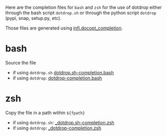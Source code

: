 Here are the completion files for `bash` and `zsh`
for the use of dotdrop either through the bash script `dotdrop.sh`
or through the python script `dotdrop` (pypi, snap, setup.py, etc).

Those files are generated using
[infi.docopt_completion](https://github.com/Infinidat/infi.docopt_completion).

# bash

Source the file

* if using `dotdrop.sh` [dotdrop.sh-completion.bash](dotdrop.sh-completion.bash)
* if using `dotdrop`: [dotdrop-completion.bash](dotdrop-completion.bash)

# zsh

Copy the file in a path within `${fpath}`

* if using `dotdrop.sh`: [_dotdrop.sh-completion.zsh](_dotdrop.sh-completion.zsh)
* if using `dotdrop`: [_dotdrop-completion.zsh](_dotdrop-completion.zsh)

